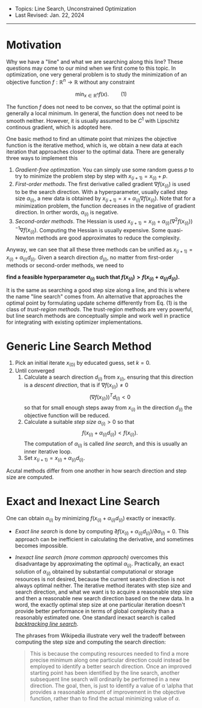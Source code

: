 - Topics: Line Search, Unconstrained Optimization
- Last Revised: Jan. 22, 2024

---

# Motivation

Why we have a "line" and what we are searching along this line? These questions may come to our mind when we first come to this topic. In optimization, one very general problem is to study the minimization of an objective function $f:\mathbb{R}^n\rightarrow\mathbb{R}$ without any constraint

$$\min_{x\in\mathbb{R}^n} f(x).\qquad(1)$$

The function $f$ does not need to be convex, so that the optimal point is generally a local minimum. In general, the function does not need to be smooth neither. However, it is usually assumed to be $C^1$ with Lipschitz continous gradient, which is adopted here.

One basic method to find an ultimate point that minizes the objective function is the iterative method, which is, we obtain a new data at each iteration that approaches closer to the optimal data. There are generally three ways to implement this

1. *Gradient-free optimzation*. You can simply use some random guess $p$ to try to minimize the problem step by step with $x_{(i+1)}=x_{(i)}+p$.
2. *First-order methods*. The first derivative called gradient $\nabla f(x_{(i)})$ is used to be the search direction. With a hyperparameter, usually called step size $\alpha_{(i)}$, a new data is obtained by $x_{(i+1)}=x+\alpha_{(i)}\nabla f(x_{(i)})$. Note that for a minimization problem, the function decreases in the negative of gradient direction. In orther words, $\alpha_{(i)}$ is negative.
3. *Second-order methods*. The Hessian is used $x_{(i+1)}=x_{(i)}+\alpha_{(i)}(\nabla^2f(x_{(i)}))^{-1}\nabla f(x_{(i)})$. Computing the Hessian is usually expensive. Some quasi-Newton methods are good approximates to reduce the complexity.

Anyway, we can see that all these three methods can be unified as $x_{(i+1)}=x_{(i)}+\alpha_{(i)}d_{(i)}$. Given a search direction $d_{(i)}$, no matter from first-order methods or second-order methods, we need to 

**find a feasible hyperparameter $\alpha_{(i)}$ such that $f(x_{(i)})>f(x_{(i)}+\alpha_{(i)}d_{(i)})$.**

It is the same as searching a good step size along a line, and this is where the name "line search" comes from. An alternative that approaches the optimal point by formulating update scheme differently from Eq. (1) is the class of *trust-region methods*. The trust-region methods are very powerful, but line search methods are conceptually simple and work well in practice for integrating with existing optimizer implementations.

# Generic Line Search Method

1. Pick an initial iterate $x_{(0)}$ by educated guess, set $k=0$.
2. Until converged
   1. Calculate a search direction $d_{(i)}$ from $x_{(i)}$, ensuring that this direction is a *descent direction*, that is if $\nabla f(x_{(i)})\neq0$
      $$(\nabla f(x_{(i)}))^Td_{(i)}<0$$
      so that for small enough steps away from $x_{(i)}$ in the direction $d_{(i)}$ the objective function will be reduced.
   2. Calculate a suitable *step size* $\alpha_{(i)}>0$ so that
      $$f(x_{(i)}+\alpha_{(i)}d_{(i)})<f(x_{(i)}).$$ 
      The computation of $\alpha_{(i)}$ is called *line search*, and this is usually an inner iterative loop.
   3. Set $x_{(i+1)}=x_{(i)}+\alpha_{(i)}d_{(i)}$.

Acutal methods differ from one another in how search direction and step size are computed.

# Exact and Inexact Line Search

One can obtain $\alpha_{(i)}$ by minimizing $f(x_{(i)}+\alpha_{(i)}d_{(i)})$ exactly or inexactly.

- *Exact line search* is done by computing $\partial f(x_{(i)}+\alpha_{(i)}d_{(i)})/\partial\alpha_{(i)}=0$. This approach can be inefficient in calculating the derivative, and sometimes becomes impossible.
- *Inexact line search (more common approach)* overcomes this disadvantage by approximating the optimal $\alpha_{(i)}$. Practically, an exact solution of $\alpha_{(i)}$ obtained by substantial computational or storage resources is not desired, because the current search direction is not always optimal neither. The iterative method iterates with step size and search direction, and what we want is to acquire a reasonable step size and then a reasonable new search direction based on the new data. In a word, the exactly optimal step size at one particular iteration doesn't provide better performance in terms of global complexity than a reasonably estimated one. One standard inexact search is called *[backtracking line search](backtracking_line_search.md)*.

  The phrases from Wikipedia illustrate very well the tradeoff between computing the step size and computing the search direction:

  > This is because the computing resources needed to find a more precise minimum along one particular direction could instead be employed to identify a better search direction. Once an improved starting point has been identified by the line search, another subsequent line search will ordinarily be performed in a new direction. The goal, then, is just to identify a value of α \alpha that provides a reasonable amount of improvement in the objective function, rather than to find the actual minimizing value of $\alpha$.
